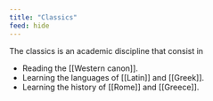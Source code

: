 ```yaml
---
title: "Classics"
feed: hide
---
```


The classics is an academic discipline that consist in

- Reading the [[Western canon]].
- Learning the languages of [[Latin]] and [[Greek]].
- Learning the history of [[Rome]] and [[Greece]].